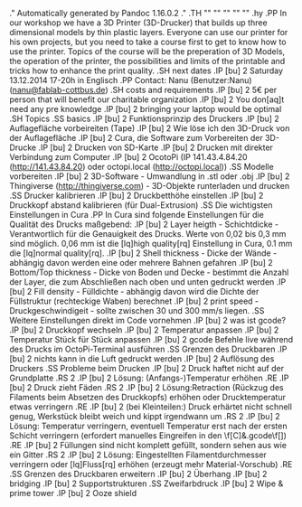 .\" Automatically generated by Pandoc 1.16.0.2
.\"
.TH "" "" "" "" ""
.hy
.PP
 In our workshop we have a 3D Printer (3D-Drucker) that builds up three
dimensional models by thin plastic layers.
Everyone can use our printer for his own projects, but you need to take
a course first to get to know how to use the printer.
Topics of the course will be the preperation of 3D Models, the operation
of the printer, the possibilities and limits of the printable and tricks
how to enhance the print quality.
.SH next dates
.IP \[bu] 2
Saturday 13.12.2014 17\-20h in Englisch
.PP
Contact: Nanu (Benutzer:Nanu) (<nanu@fablab-cottbus.de>)
.SH costs and requirements
.IP \[bu] 2
5€ per person that will benefit our charitable organization
.IP \[bu] 2
You don\[aq]t need any pre knowledge
.IP \[bu] 2
bringing your laptop would be optimal
.SH Topics
.SS basics
.IP \[bu] 2
Funktionsprinzip des Druckers
.IP \[bu] 2
Auflagefläche vorbeireiten (Tape)
.IP \[bu] 2
Wie löse ich den 3D\-Druck von der Auflagefläche
.IP \[bu] 2
Cura, die Software zum Vorbereiten der 3D\-Drucke
.IP \[bu] 2
Drucken von SD\-Karte
.IP \[bu] 2
Drucken mit direkter Verbindung zum Computer
.IP \[bu] 2
OcotoPi (IP 141.43.4.84.20 (http://141.43.84.20) oder
octopi.local (http://octopi.local))
.SS Modelle vorbereiten
.IP \[bu] 2
3D\-Software \- Umwandlung in .stl oder .obj
.IP \[bu] 2
Thingiverse (http://thingiverse.com) \- 3D\-Objekte runterladen und
drucken
.SS Drucker kalibrieren
.IP \[bu] 2
Druckbetthöhe einstellen
.IP \[bu] 2
Druckkopf abstand kalibrieren (für Dual\-Extrusion)
.SS Die wichtigsten Einstellungen in Cura
.PP
In Cura sind folgende Einstellungen für die Qualität des Drucks
maßgebend:
.IP \[bu] 2
Layer heigth \- Schichtdicke \- Verantwortlich für die Genauigkeit des
Drucks.
Werte von 0,02 bis 0,3 mm sind möglich.
0,06 mm ist die \[lq]high quality\[rq] Einstellung in Cura, 0.1 mm die
\[lq]normal quality\[rq].
.IP \[bu] 2
Shell thickness \- Dicke der Wände \- abhängig davon werden eine oder
mehrere Bahnen gefahren
.IP \[bu] 2
Bottom/Top thickness \- Dicke von Boden und Decke \- bestimmt die Anzahl
der Layer, die zum Abschließen nach oben und unten gedruckt werden
.IP \[bu] 2
Fill density \- Fülldichte \- abhängig davon wird die Dichte der
Füllstruktur (rechteckige Waben) berechnet
.IP \[bu] 2
print speed \- Druckgeschwindigeit \- sollte zwischen 30 und 300 mm/s
liegen.
.SS Weitere Einstellungen direkt im Code vornehmen
.IP \[bu] 2
was ist gcode?
.IP \[bu] 2
Druckkopf wechseln
.IP \[bu] 2
Temperatur anpassen
.IP \[bu] 2
Temperatur Stück für Stück anpassen
.IP \[bu] 2
gcode Befehle live während des Drucks im OctoPi\-Terminal ausführen
.SS Grenzen des Druckbaren
.IP \[bu] 2
nichts kann in die Luft gedruckt werden
.IP \[bu] 2
Auflösung des Druckers
.SS Probleme beim Drucken
.IP \[bu] 2
Druck haftet nicht auf der Grundplatte
.RS 2
.IP \[bu] 2
Lösung: (Anfangs\-)Temperatur erhöhen
.RE
.IP \[bu] 2
Druck zieht Fäden
.RS 2
.IP \[bu] 2
Lösung:Retraction (Rückzug des Filaments beim Absetzen des Druckkopfs)
erhöhen oder Drucktemperatur etwas verringern
.RE
.IP \[bu] 2
(bei Kleinteilen:) Druck erhärtet nicht schnell genug, Werkstück bleibt
weich und kippt irgendwann um
.RS 2
.IP \[bu] 2
Lösung: Temperatur verringern, eventuell Temperatur erst nach der ersten
Schicht verringern (erfordert manuelles Eingreifen in den
\f[C]\&.gcode\f[])
.RE
.IP \[bu] 2
Füllungen sind nicht komplett gefüllt, sondern sehen aus wie ein Gitter
.RS 2
.IP \[bu] 2
Lösung: Eingestellten Filamentdurchmesser verringern oder
\[lq]Fluss\[rq] erhöhen (erzeugt mehr Material\-Vorschub)
.RE
.SS Grenzen des Druckbaren erweitern
.IP \[bu] 2
Überhang
.IP \[bu] 2
bridging
.IP \[bu] 2
Supportstrukturen
.SS Zweifarbdruck
.IP \[bu] 2
Wipe & prime tower
.IP \[bu] 2
Ooze shield
